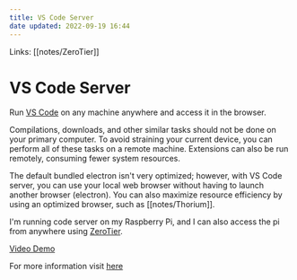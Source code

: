 ```yaml
---
title: VS Code Server
date updated: 2022-09-19 16:44
---
```


Links: [[notes/ZeroTier]]

# VS Code Server

Run [VS Code](https://github.com/Microsoft/vscode) on any machine anywhere and access it in the browser.

Compilations, downloads, and other similar tasks should not be done on your primary computer. To avoid straining your current device, you can perform all of these tasks on a remote machine. Extensions can also be run remotely, consuming fewer system resources.

The default bundled electron isn't very optimized; however, with VS Code server, you can use your local web browser without having to launch another browser (electron). You can also maximize resource efficiency by using an optimized browser, such as [[notes/Thorium]].

I'm running code server on my Raspberry Pi, and I can also access the pi from anywhere using [ZeroTier](https://www.zerotier.com/).

[Video Demo](https://xeome.github.io/notes/assets/img/code-server.mp4)

For more information visit [here](https://github.com/coder/code-server)
